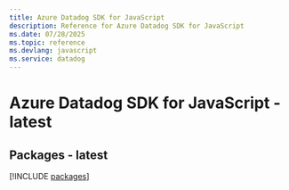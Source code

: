 ```yaml
---
title: Azure Datadog SDK for JavaScript
description: Reference for Azure Datadog SDK for JavaScript
ms.date: 07/28/2025
ms.topic: reference
ms.devlang: javascript
ms.service: datadog
---
```

# Azure Datadog SDK for JavaScript - latest
## Packages - latest
[!INCLUDE [packages](datadog-index.md)]